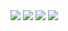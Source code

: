 <div>
  <img src="https://media.tenor.com/images/9d1bd590f305e4b7f03c9f0287a1ab7c/tenor.gif"  />
  <img src="https://media.tenor.com/images/9d1bd590f305e4b7f03c9f0287a1ab7c/tenor.gif"  />
  <img src="https://media.tenor.com/images/9d1bd590f305e4b7f03c9f0287a1ab7c/tenor.gif"  />
  <img src="https://media.tenor.com/images/9d1bd590f305e4b7f03c9f0287a1ab7c/tenor.gif"  />
</div>
